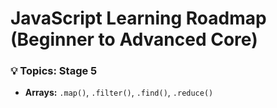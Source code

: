 # JavaScript Learning Roadmap (Beginner to Advanced Core)

### 💡 Topics: Stage 5

- **Arrays:**
  `.map()`, `.filter()`, `.find()`, `.reduce()`
